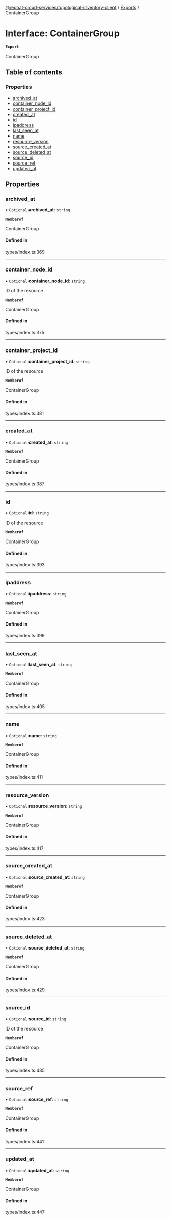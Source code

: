 [@redhat-cloud-services/topological-inventory-client](../README.md) / [Exports](../modules.md) / ContainerGroup

# Interface: ContainerGroup

**`Export`**

ContainerGroup

## Table of contents

### Properties

- [archived\_at](ContainerGroup.md#archived_at)
- [container\_node\_id](ContainerGroup.md#container_node_id)
- [container\_project\_id](ContainerGroup.md#container_project_id)
- [created\_at](ContainerGroup.md#created_at)
- [id](ContainerGroup.md#id)
- [ipaddress](ContainerGroup.md#ipaddress)
- [last\_seen\_at](ContainerGroup.md#last_seen_at)
- [name](ContainerGroup.md#name)
- [resource\_version](ContainerGroup.md#resource_version)
- [source\_created\_at](ContainerGroup.md#source_created_at)
- [source\_deleted\_at](ContainerGroup.md#source_deleted_at)
- [source\_id](ContainerGroup.md#source_id)
- [source\_ref](ContainerGroup.md#source_ref)
- [updated\_at](ContainerGroup.md#updated_at)

## Properties

### archived\_at

• `Optional` **archived\_at**: `string`

**`Memberof`**

ContainerGroup

#### Defined in

types/index.ts:369

___

### container\_node\_id

• `Optional` **container\_node\_id**: `string`

ID of the resource

**`Memberof`**

ContainerGroup

#### Defined in

types/index.ts:375

___

### container\_project\_id

• `Optional` **container\_project\_id**: `string`

ID of the resource

**`Memberof`**

ContainerGroup

#### Defined in

types/index.ts:381

___

### created\_at

• `Optional` **created\_at**: `string`

**`Memberof`**

ContainerGroup

#### Defined in

types/index.ts:387

___

### id

• `Optional` **id**: `string`

ID of the resource

**`Memberof`**

ContainerGroup

#### Defined in

types/index.ts:393

___

### ipaddress

• `Optional` **ipaddress**: `string`

**`Memberof`**

ContainerGroup

#### Defined in

types/index.ts:399

___

### last\_seen\_at

• `Optional` **last\_seen\_at**: `string`

**`Memberof`**

ContainerGroup

#### Defined in

types/index.ts:405

___

### name

• `Optional` **name**: `string`

**`Memberof`**

ContainerGroup

#### Defined in

types/index.ts:411

___

### resource\_version

• `Optional` **resource\_version**: `string`

**`Memberof`**

ContainerGroup

#### Defined in

types/index.ts:417

___

### source\_created\_at

• `Optional` **source\_created\_at**: `string`

**`Memberof`**

ContainerGroup

#### Defined in

types/index.ts:423

___

### source\_deleted\_at

• `Optional` **source\_deleted\_at**: `string`

**`Memberof`**

ContainerGroup

#### Defined in

types/index.ts:429

___

### source\_id

• `Optional` **source\_id**: `string`

ID of the resource

**`Memberof`**

ContainerGroup

#### Defined in

types/index.ts:435

___

### source\_ref

• `Optional` **source\_ref**: `string`

**`Memberof`**

ContainerGroup

#### Defined in

types/index.ts:441

___

### updated\_at

• `Optional` **updated\_at**: `string`

**`Memberof`**

ContainerGroup

#### Defined in

types/index.ts:447
